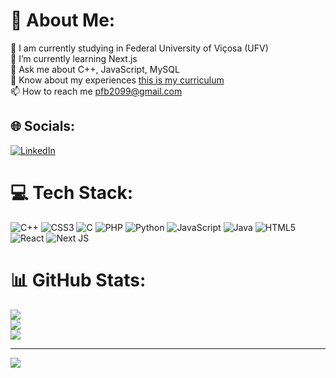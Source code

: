 # 💫 About Me:
🔭 I am currently studying in Federal University of Viçosa (UFV)<br>🌱 I’m currently learning Next.js<br>💬 Ask me about C++, JavaScript, MySQL<br>📄 Know about my experiences <a href="https://drive.google.com/file/d/11k_lGG6D9hC407k9TP2XTMb4W9mYZaJt/view?usp=sharing">this is my curriculum</a><br>📫 How to reach me pfb2099@gmail.com


## 🌐 Socials:
[![LinkedIn](https://img.shields.io/badge/LinkedIn-%230077B5.svg?logo=linkedin&logoColor=white)](https://linkedin.com/in/linkedin.com/in/pedrofiorio) 

# 💻 Tech Stack:
![C++](https://img.shields.io/badge/c++-%2300599C.svg?style=for-the-badge&logo=c%2B%2B&logoColor=white) ![CSS3](https://img.shields.io/badge/css3-%231572B6.svg?style=for-the-badge&logo=css3&logoColor=white) ![C](https://img.shields.io/badge/c-%2300599C.svg?style=for-the-badge&logo=c&logoColor=white) ![PHP](https://img.shields.io/badge/php-%23777BB4.svg?style=for-the-badge&logo=php&logoColor=white) ![Python](https://img.shields.io/badge/python-3670A0?style=for-the-badge&logo=python&logoColor=ffdd54) ![JavaScript](https://img.shields.io/badge/javascript-%23323330.svg?style=for-the-badge&logo=javascript&logoColor=%23F7DF1E) ![Java](https://img.shields.io/badge/java-%23ED8B00.svg?style=for-the-badge&logo=java&logoColor=white) ![HTML5](https://img.shields.io/badge/html5-%23E34F26.svg?style=for-the-badge&logo=html5&logoColor=white) ![React](https://img.shields.io/badge/react-%2320232a.svg?style=for-the-badge&logo=react&logoColor=%2361DAFB) ![Next JS](https://img.shields.io/badge/Next-black?style=for-the-badge&logo=next.js&logoColor=white)
# 📊 GitHub Stats:
![](https://github-readme-stats.vercel.app/api?username=PedroFiorio&theme=dark&hide_border=false&include_all_commits=false&count_private=false)<br/>
![](https://github-readme-streak-stats.herokuapp.com/?user=PedroFiorio&theme=dark&hide_border=false)<br/>
![](https://github-readme-stats.vercel.app/api/top-langs/?username=PedroFiorio&theme=dark&hide_border=false&include_all_commits=false&count_private=false&layout=compact)

---
[![](https://visitcount.itsvg.in/api?id=PedroFiorio&icon=0&color=0)](https://visitcount.itsvg.in)

<!-- Proudly created with GPRM ( https://gprm.itsvg.in ) -->

